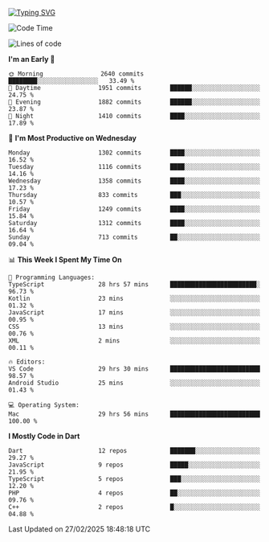 
<a href="https://git.io/typing-svg"><img src="https://readme-typing-svg.demolab.com?font=Source+Code+Pro&pause=1000&random=false&width=435&lines=Hey+%F0%9F%A5%B6+iam+Yaskraz" alt="Typing SVG" /></a>
<!--START_SECTION:waka-->
![Code Time](http://img.shields.io/badge/Code%20Time-1%2C038%20hrs%2037%20mins-blue)

![Lines of code](https://img.shields.io/badge/From%20Hello%20World%20I%27ve%20Written-5.0%20million%20lines%20of%20code-blue)

**I'm an Early 🐤** 

```text
🌞 Morning                2640 commits        ████████░░░░░░░░░░░░░░░░░   33.49 % 
🌆 Daytime                1951 commits        ██████░░░░░░░░░░░░░░░░░░░   24.75 % 
🌃 Evening                1882 commits        ██████░░░░░░░░░░░░░░░░░░░   23.87 % 
🌙 Night                  1410 commits        ████░░░░░░░░░░░░░░░░░░░░░   17.89 % 
```
📅 **I'm Most Productive on Wednesday** 

```text
Monday                   1302 commits        ████░░░░░░░░░░░░░░░░░░░░░   16.52 % 
Tuesday                  1116 commits        ████░░░░░░░░░░░░░░░░░░░░░   14.16 % 
Wednesday                1358 commits        ████░░░░░░░░░░░░░░░░░░░░░   17.23 % 
Thursday                 833 commits         ███░░░░░░░░░░░░░░░░░░░░░░   10.57 % 
Friday                   1249 commits        ████░░░░░░░░░░░░░░░░░░░░░   15.84 % 
Saturday                 1312 commits        ████░░░░░░░░░░░░░░░░░░░░░   16.64 % 
Sunday                   713 commits         ██░░░░░░░░░░░░░░░░░░░░░░░   09.04 % 
```


📊 **This Week I Spent My Time On** 

```text
💬 Programming Languages: 
TypeScript               28 hrs 57 mins      ████████████████████████░   96.73 % 
Kotlin                   23 mins             ░░░░░░░░░░░░░░░░░░░░░░░░░   01.32 % 
JavaScript               17 mins             ░░░░░░░░░░░░░░░░░░░░░░░░░   00.95 % 
CSS                      13 mins             ░░░░░░░░░░░░░░░░░░░░░░░░░   00.76 % 
XML                      2 mins              ░░░░░░░░░░░░░░░░░░░░░░░░░   00.11 % 

🔥 Editors: 
VS Code                  29 hrs 30 mins      █████████████████████████   98.57 % 
Android Studio           25 mins             ░░░░░░░░░░░░░░░░░░░░░░░░░   01.43 % 

💻 Operating System: 
Mac                      29 hrs 56 mins      █████████████████████████   100.00 % 
```

**I Mostly Code in Dart** 

```text
Dart                     12 repos            ███████░░░░░░░░░░░░░░░░░░   29.27 % 
JavaScript               9 repos             █████░░░░░░░░░░░░░░░░░░░░   21.95 % 
TypeScript               5 repos             ███░░░░░░░░░░░░░░░░░░░░░░   12.20 % 
PHP                      4 repos             ██░░░░░░░░░░░░░░░░░░░░░░░   09.76 % 
C++                      2 repos             █░░░░░░░░░░░░░░░░░░░░░░░░   04.88 % 
```




 Last Updated on 27/02/2025 18:48:18 UTC
<!--END_SECTION:waka-->
